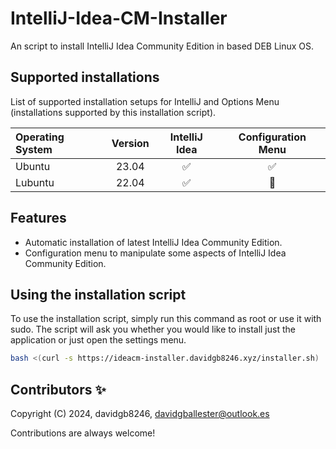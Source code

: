 # IntelliJ-Idea-CM-Installer

An script to install IntelliJ Idea Community Edition in based DEB Linux OS.


## Supported installations

List of supported installation setups for IntelliJ and Options Menu (installations supported by this installation script).

| Operating System | Version | IntelliJ Idea | Configuration Menu |
| :---             | :---:   |     :---:     |       :---:        |
| Ubuntu           | 23.04   |      ✅      |         ✅         |
| Lubuntu          | 22.04   |      ✅      |         🔴         |

## Features

- Automatic installation of latest IntelliJ Idea Community Edition.
- Configuration menu to manipulate some aspects of IntelliJ Idea Community Edition.


## Using the installation script

To use the installation script, simply run this command as root or use it with sudo. The script will ask you whether you would like to install just the application or just open the settings menu.

```bash
bash <(curl -s https://ideacm-installer.davidgb8246.xyz/installer.sh)
```
    
## Contributors ✨


Copyright (C) 2024, davidgb8246, davidgballester@outlook.es

Contributions are always welcome!
